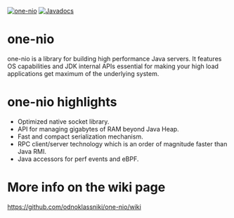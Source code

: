[![one-nio](https://maven-badges.herokuapp.com/maven-central/ru.odnoklassniki/one-nio/badge.svg)](https://maven-badges.herokuapp.com/maven-central/ru.odnoklassniki/one-nio) [![Javadocs](http://www.javadoc.io/badge/ru.odnoklassniki/one-nio.svg)](http://www.javadoc.io/doc/ru.odnoklassniki/one-nio)

one-nio
=======

one-nio is a library for building high performance Java servers.
It features OS capabilities and JDK internal APIs essential for making your high load applications get maximum of the underlying system.

one-nio highlights
==================
 - Optimized native socket library.
 - API for managing gigabytes of RAM beyond Java Heap.
 - Fast and compact serialization mechanism.
 - RPC client/server technology which is an order of magnitude faster than Java RMI.
 - Java accessors for perf events and eBPF.

More info on the wiki page
==========================
https://github.com/odnoklassniki/one-nio/wiki
